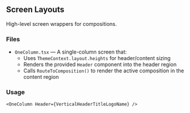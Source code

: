 ## Screen Layouts

High-level screen wrappers for compositions.

### Files

- `OneColumn.tsx` — A single-column screen that:
  - Uses `ThemeContext.layout.heights` for header/content sizing
  - Renders the provided `Header` component into the header region
  - Calls `RouteToComposition()` to render the active composition in the content region

### Usage

```tsx
<OneColumn Header={VerticalHeaderTitleLogoName} />
```
